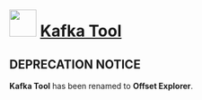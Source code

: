 ﻿# <img src="https://cdn.jsdelivr.net/gh/chtof/chocolatey-packages/automatic/kafka-tool/kafka-tool.png" width="48" height="48"/> [Kafka Tool](https://chocolatey.org/packages/kafka-tool)

## DEPRECATION NOTICE
**Kafka Tool** has been renamed to **Offset Explorer**.